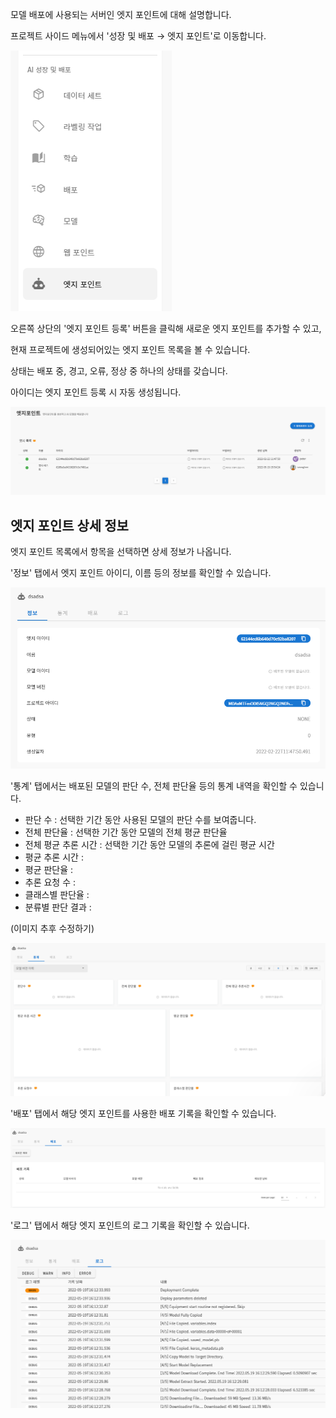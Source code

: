   

모델 배포에 사용되는 서버인 엣지 포인트에 대해 설명합니다.

  

프로젝트 사이드 메뉴에서 '성장 및 배포 → 엣지 포인트'로 이동합니다.

![img1](https://raw.githubusercontent.com/vazilcompany/vridge-docs/main/guide/img/edge_points/edge_points_01.png)  

  

오른쪽 상단의 '엣지 포인트 등록' 버튼을 클릭해 새로운 엣지 포인트를 추가할 수 있고,

현재 프로젝트에 생성되어있는 엣지 포인트 목록을 볼 수 있습니다.

상태는 배포 중, 경고, 오류, 정상 중 하나의 상태를 갖습니다.

아이디는 엣지 포인트 등록 시 자동 생성됩니다.

![img1](https://raw.githubusercontent.com/vazilcompany/vridge-docs/main/guide/img/edge_points/edge_points_02.png)  

  

엣지 포인트 상세 정보
------------


엣지 포인트 목록에서 항목을 선택하면 상세 정보가 나옵니다.

  

'정보' 탭에서 엣지 포인트 아이디, 이름 등의 정보를 확인할 수 있습니다.

![img1](https://raw.githubusercontent.com/vazilcompany/vridge-docs/main/guide/img/edge_points/edge_points_03.png)  

  

'통계' 탭에서는 배포된 모델의 판단 수, 전체 판단율 등의 통계 내역을 확인할 수 있습니다.

*   판단 수 : 선택한 기간 동안 사용된 모델의 판단 수를 보여줍니다.
*   전체 판단율 : 선택한 기간 동안 모델의 전체 평균 판단율
*   전체 평균 추론 시간 : 선택한 기간 동안 모델의 추론에 걸린 평균 시간
*   평균 추론 시간 :
*   평균 판단율 :
*   추론 요청 수 :
*   클래스별 판단율 :
*   분류별 판단 결과 :

  

(이미지 추후 수정하기)

![img1](https://raw.githubusercontent.com/vazilcompany/vridge-docs/main/guide/img/edge_points/edge_points_04.png)  

  

  

'배포' 탭에서 해당 엣지 포인트를 사용한 배포 기록을 확인할 수 있습니다.

![img1](https://raw.githubusercontent.com/vazilcompany/vridge-docs/main/guide/img/edge_points/edge_points_05.png)  

  

'로그' 탭에서 해당 엣지 포인트의 로그 기록을 확인할 수 있습니다.

![img1](https://raw.githubusercontent.com/vazilcompany/vridge-docs/main/guide/img/edge_points/edge_points_06.png)  

